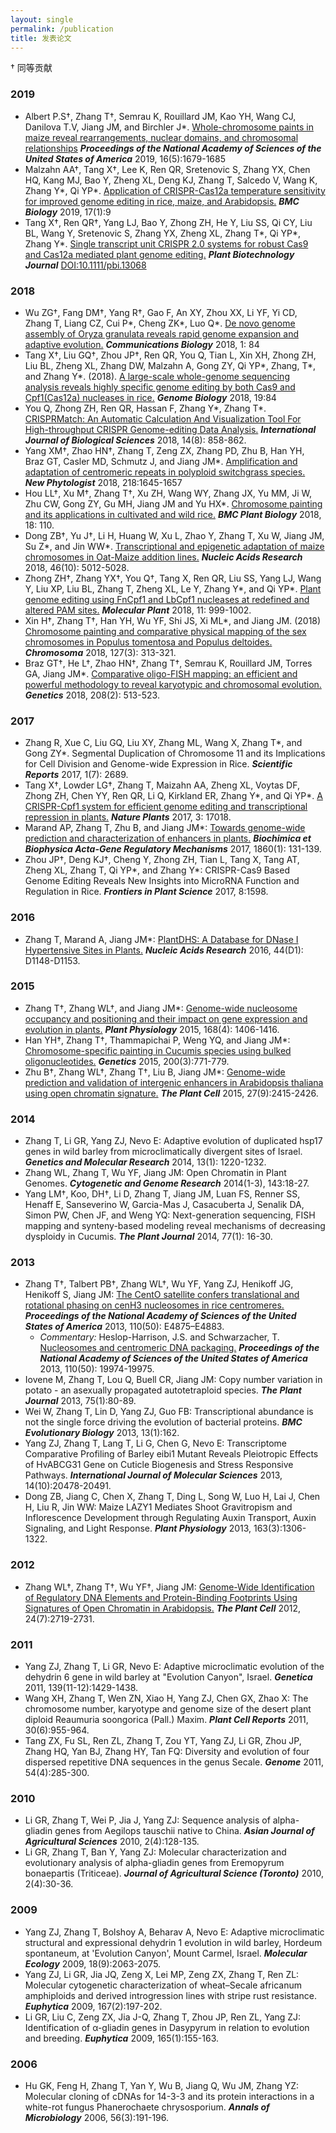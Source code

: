 ```yaml
---
layout: single
permalink: /publication
title: 发表论文
---
```

† 同等贡献

### 2019
- Albert P.S†, Zhang T†, Semrau K, Rouillard JM, Kao YH, Wang CJ, Danilova T.V, Jiang JM, and Birchler J\*. [Whole-chromosome paints in maize reveal rearrangements, nuclear domains, and chromosomal relationships](https://www.pnas.org/content/116/5/1679) _**Proceedings of the National Academy of Sciences of the United States of America**_ 2019, 16(5):1679-1685
- Malzahn AA†, Tang X†, Lee K, Ren QR, Sretenovic S, Zhang YX, Chen HQ, Kang MJ, Bao Y, Zheng XL, Deng KJ, Zhang T, Salcedo V, Wang K, Zhang Y\*, Qi YP\*. [Application of CRISPR-Cas12a temperature sensitivity for improved genome editing in rice, maize, and Arabidopsis.](https://rdcu.be/bjyiQ) _**BMC Biology**_ 2019, 17(1):9
- Tang X†, Ren QR†, Yang LJ, Bao Y, Zhong ZH, He Y, Liu SS, Qi CY, Liu BL, Wang Y, Sretenovic S, Zhang YX, Zheng XL, Zhang T\*, Qi YP\*, Zhang Y\*. [Single transcript unit CRISPR 2.0 systems for robust Cas9 and Cas12a mediated plant genome editing.](https://onlinelibrary.wiley.com/doi/abs/10.1111/pbi.13068) _**Plant Biotechnology Journal**_ [DOI:10.1111/pbi.13068](https://doi.org/10.1111/pbi.13068)

### 2018
- Wu ZG†, Fang DM†, Yang R†, Gao F, An XY, Zhou XX, Li YF, Yi CD, Zhang T, Liang CZ, Cui P\*, Cheng ZK\*, Luo Q\*. [De novo genome assembly of Oryza granulata reveals rapid genome expansion and adaptive evolution.](https://www.nature.com/articles/s42003-018-0089-4) _**Communications Biology**_ 2018, 1: 84
- Tang X†, Liu GQ†, Zhou JP†, Ren QR, You Q, Tian L, Xin XH, Zhong ZH, Liu BL, Zheng XL, Zhang DW, Malzahn A, Gong ZY, Qi YP\*, Zhang, T\*, and Zhang Y\*. (2018). [A large-scale whole-genome sequencing analysis reveals highly specific genome editing by both Cas9 and Cpf1(Cas12a) nucleases in rice.](https://genomebiology.biomedcentral.com/articles/10.1186/s13059-018-1458-5) _**Genome Biology**_ 2018, 19:84
- You Q, Zhong ZH, Ren QR, Hassan F, Zhang Y\*, Zhang T\*. [CRISPRMatch: An Automatic Calculation And Visualization Tool For High-throughput CRISPR Genome-editing Data Analysis.](http://www.ijbs.com/v14p0858.htm) _**International Journal of Biological Sciences**_ 2018, 14(8): 858-862.
- Yang XM†, Zhao HN†, Zhang T, Zeng ZX, Zhang PD, Zhu B, Han YH, Braz GT, Casler MD, Schmutz J, and Jiang JM\*. [Amplification and adaptation of centromeric repeats in polyploid switchgrass species.](https://nph.onlinelibrary.wiley.com/doi/10.1111/nph.15098) _**New Phytologist**_ 2018, 218:1645-1657
- Hou LL†, Xu M†, Zhang T†, Xu ZH, Wang WY, Zhang JX, Yu MM, Ji W, Zhu CW, Gong ZY, Gu MH, Jiang JM and Yu HX\*. [Chromosome painting and its applications in cultivated and wild rice.](https://rdcu.be/UyBT) _**BMC Plant Biology**_ 2018, 18: 110.
- Dong ZB†, Yu J†, Li H, Huang W, Xu L, Zhao Y, Zhang T, Xu W, Jiang JM, Su Z\*, and Jin WW\*. [Transcriptional and epigenetic adaptation of maize chromosomes in Oat-Maize addition lines.](https://doi.org/10.1093/nar/gky209) _**Nucleic Acids Research**_  2018, 46(10): 5012-5028.
- Zhong ZH†, Zhang YX†, You Q†, Tang X, Ren QR, Liu SS, Yang LJ, Wang Y, Liu XP, Liu BL, Zhang T, Zheng XL, Le Y, Zhang Y\*, and Qi YP\*. [Plant genome editing using FnCpf1 and LbCpf1 nucleases at redefined and altered PAM sites.](http://www.cell.com/molecular-plant/fulltext/S1674-2052(18)30094-7) _**Molecular Plant**_ 2018, 11: 999-1002.
- Xin H†, Zhang T†, Han YH, Wu YF, Shi JS, Xi ML\*, and Jiang JM. (2018)  [Chromosome painting and comparative physical mapping of the sex chromosomes in Populus tomentosa and Populus deltoides.](https://link.springer.com/article/10.1007/s00412-018-0664-y) _**Chromosoma**_  2018, 127(3): 313-321.
- Braz GT†, He L†, Zhao HN†, Zhang T†, Semrau K, Rouillard JM, Torres GA, Jiang JM\*. [Comparative oligo-FISH mapping: an efficient and powerful methodology to reveal karyotypic and chromosomal evolution.](http://www.genetics.org/content/208/2/513.full.pdf) _**Genetics**_ 2018, 208(2): 513-523.

### 2017
- Zhang R, Xue C, Liu GQ, Liu XY, Zhang ML, Wang X, Zhang T\*, and Gong ZY\*. Segmental Duplication of Chromosome 11 and its Implications for Cell Division and Genome-wide Expression in Rice. _**Scientific Reports**_ 2017, 1(7): 2689.
- Tang X†, Lowder LG†, Zhang T, Maizahn AA, Zheng XL, Voytas DF, Zhong ZH, Chen YY, Ren QR, Li Q, Kirkland ER, Zhang Y\*, and Qi YP\*. [A CRISPR-Cpf1 system for efficient genome editing and transcriptional repression in plants.](/pdf/2017/2017_Nature_Plants.pdf) _**Nature Plants**_ 2017, 3: 17018.
- Marand AP, Zhang T, Zhu B, and Jiang JM\*: [Towards genome-wide prediction and characterization of enhancers in plants.](/pdf/2016/BBE_2016_inpress.pdf) _**Biochimica et Biophysica Acta-Gene Regulatory Mechanisms**_ 2017, 1860(1): 131-139.
- Zhou JP†, Deng KJ†, Cheng Y, Zhong ZH, Tian L, Tang X, Tang AT, Zheng XL, Zhang T, Qi YP\*, and Zhang Y\*: CRISPR-Cas9 Based Genome Editing Reveals New Insights into MicroRNA Function and Regulation in Rice. _**Frontiers in Plant Science**_ 2017, 8:1598.

### 2016
- Zhang T, Marand A, Jiang JM\*: [PlantDHS: A Database for DNase I Hypertensive Sites in Plants.](/pdf/2016/NAR_2016.pdf) _**Nucleic Acids Research**_ 2016, 44(D1): D1148-D1153.

### 2015
- Zhang T†, Zhang WL†, and Jiang JM\*: [Genome-wide nucleosome occupancy and positioning and their impact on gene expression and evolution in plants.](/pdf/2015/Plant_Physiol_2015.pdf) _**Plant Physiology**_ 2015, 168(4): 1406-1416.
- Han YH†, Zhang T†, Thammapichai P, Weng YQ, and Jiang JM\*:  [Chromosome-specific painting in Cucumis species using bulked oligonucleotides.](/pdf/2015/Genetics_2015.pdf) _**Genetics**_ 2015, 200(3):771-779.
- Zhu B†, Zhang WL†, Zhang T†, Liu B, Jiang JM\*: [Genome-wide prediction and validation of intergenic enhancers in Arabidopsis thaliana using open chromatin signature.](/pdf/2015/Plant_Cell_2015.pdf) _**The Plant Cell**_ 2015, 27(9):2415-2426.

### 2014
- Zhang T, Li GR, Yang ZJ, Nevo E: Adaptive evolution of duplicated hsp17 genes in wild barley from microclimatically divergent sites of Israel. _**Genetics and Molecular Research**_ 2014, 13(1): 1220-1232.
- Zhang WL, Zhang T, Wu YF, Jiang JM: Open Chromatin in Plant Genomes. _**Cytogenetic and Genome Research**_ 2014(1-3), 143:18-27.
- Yang LM†, Koo, DH†, Li D, Zhang T, Jiang JM, Luan FS, Renner SS, Henaff E, Sanseverino W, Garcia-Mas J, Casacuberta J, Senalik DA, Simon PW, Chen JF, and Weng YQ: Next-generation sequencing, FISH mapping and synteny-based modeling reveal mechanisms of decreasing dysploidy in Cucumis. _**The Plant Journal**_ 2014, 77(1): 16-30.

### 2013
- Zhang T†, Talbert PB†, Zhang WL†, Wu YF, Yang ZJ, Henikoff JG, Henikoff S, Jiang JM: [The CentO satellite confers translational and rotational phasing on cenH3 nucleosomes in rice centromeres.](/pdf/2013/PNAS_2013.pdf) _**Proceedings of the National Academy of Sciences of the United States of America**_ 2013, 110(50): E4875–E4883.
  - _Commentary:_ Heslop-Harrison, J.S. and Schwarzacher, T. [Nucleosomes and centromeric DNA packaging.](/pdf/2013/PNAS_2013_comm.pdf)  _**Proceedings of the National Academy of Sciences of the United States of America**_ 2013, 110(50): 19974-19975.
- Iovene M, Zhang T, Lou Q, Buell CR, Jiang JM: Copy number variation in potato - an asexually propagated autotetraploid species. _**The Plant Journal**_ 2013, 75(1):80-89.
- Wei W, Zhang T, Lin D, Yang ZJ, Guo FB: Transcriptional abundance is not the single force driving the evolution of bacterial proteins. _**BMC Evolutionary Biology**_ 2013, 13(1):162.
- Yang ZJ, Zhang T, Lang T, Li G, Chen G, Nevo E: Transcriptome Comparative Profiling of Barley eibi1 Mutant Reveals Pleiotropic Effects of HvABCG31 Gene on Cuticle Biogenesis and Stress Responsive Pathways. _**International Journal of Molecular Sciences**_ 2013, 14(10):20478-20491.
- Dong ZB, Jiang C, Chen X, Zhang T, Ding L, Song W, Luo H, Lai J, Chen H, Liu R, Jin WW: Maize LAZY1 Mediates Shoot Gravitropism and Inflorescence Development through Regulating Auxin Transport, Auxin Signaling, and Light Response. _**Plant Physiology**_ 2013, 163(3):1306-1322.

### 2012
- Zhang WL†, Zhang T†, Wu YF†, Jiang JM: [Genome-Wide Identification of Regulatory DNA Elements and Protein-Binding Footprints Using Signatures of Open Chromatin in Arabidopsis.](/pdf/2012/Plant_Cell_2012.pdf) _**The Plant Cell**_ 2012, 24(7):2719-2731.

### 2011
- Yang ZJ, Zhang T, Li GR, Nevo E: Adaptive microclimatic evolution of the dehydrin 6 gene in wild barley at "Evolution Canyon", Israel. _**Genetica**_ 2011, 139(11-12):1429-1438.
- Wang XH, Zhang T, Wen ZN, Xiao H, Yang ZJ, Chen GX, Zhao X: The chromosome number, karyotype and genome size of the desert plant diploid Reaumuria soongorica (Pall.) Maxim. _**Plant Cell Reports**_ 2011, 30(6):955-964.
- Tang ZX, Fu SL, Ren ZL, Zhang T, Zou YT, Yang ZJ, Li GR, Zhou JP, Zhang HQ, Yan BJ, Zhang HY, Tan FQ: Diversity and evolution of four dispersed repetitive DNA sequences in the genus Secale. _**Genome**_ 2011, 54(4):285-300.

### 2010
- Li GR, Zhang T, Wei P, Jia J, Yang ZJ: Sequence analysis of alpha-gliadin genes from Aegilops tauschii native to China. _**Asian Journal of Agricultural Sciences**_ 2010, 2(4):128-135.
- Li GR, Zhang T, Ban Y, Yang ZJ: Molecular characterization and evolutionary analysis of alpha-gliadin genes from Eremopyrum bonaepartis (Triticeae). _**Journal of Agricultural Science (Toronto)**_ 2010, 2(4):30-36.

### 2009
- Yang ZJ, Zhang T, Bolshoy A, Beharav A, Nevo E: Adaptive microclimatic structural and expressional dehydrin 1 evolution in wild barley, Hordeum spontaneum, at 'Evolution Canyon', Mount Carmel, Israel. _**Molecular Ecology**_ 2009, 18(9):2063-2075.
- Yang ZJ, Li GR, Jia JQ, Zeng X, Lei MP, Zeng ZX, Zhang T, Ren ZL: Molecular cytogenetic characterization of wheat–Secale africanum amphiploids and derived introgression lines with stripe rust resistance. _**Euphytica**_ 2009, 167(2):197-202.
- Li GR, Liu C, Zeng ZX, Jia J-Q, Zhang T, Zhou JP, Ren ZL, Yang ZJ: Identification of α-gliadin genes in Dasypyrum in relation to evolution and breeding. _**Euphytica**_ 2009, 165(1):155-163.


### 2006
- Hu GK, Feng H, Zhang T, Yan Y, Wu B, Jiang Q, Wu JM, Zhang YZ: Molecular cloning of cDNAs for 14-3-3 and its protein interactions in a white-rot fungus Phanerochaete chrysosporium. _**Annals of Microbiology**_ 2006, 56(3):191-196.
